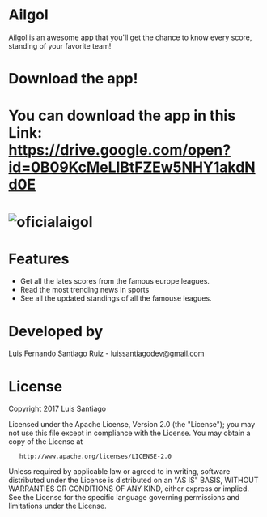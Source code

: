 # Ailgol
Ailgol is an awesome app that you'll get the chance to know every score, standing of your favorite team! 
# Download the app!
You can download the app in this Link: https://drive.google.com/open?id=0B09KcMeLlBtFZEw5NHY1akdNd0E
============
![oficialaigol](https://user-images.githubusercontent.com/21210652/29149228-6b58ea76-7d38-11e7-8c15-04bb7e99ad00.png)
============
# Features
* Get all the lates scores from the famous europe leagues. 
* Read the most trending news in sports
* See all the updated standings of all the famouse leagues.
# Developed by 
Luis Fernando Santiago Ruiz - luissantiagodev@gmail.com
# License
   Copyright 2017 Luis Santiago

   Licensed under the Apache License, Version 2.0 (the "License");
   you may not use this file except in compliance with the License.
   You may obtain a copy of the License at

       http://www.apache.org/licenses/LICENSE-2.0

   Unless required by applicable law or agreed to in writing, software
   distributed under the License is distributed on an "AS IS" BASIS,
   WITHOUT WARRANTIES OR CONDITIONS OF ANY KIND, either express or implied.
   See the License for the specific language governing permissions and
   limitations under the License.
